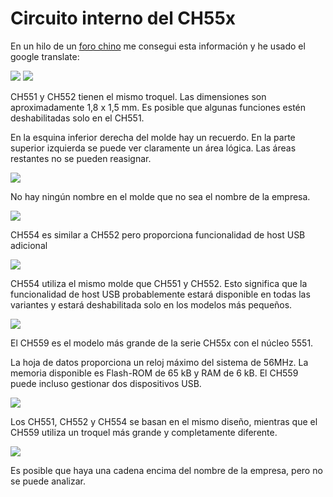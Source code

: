 # Circuito interno del CH55x

En un hilo de un [foro chino](https://bbs.eeworld.com.cn/thread-1137120-1-1.html) me consegui esta información y he usado el google translate:


![](https://github.com/nstrappazzonc/CH552/blob/main/assets/doc/inside/ch552_01.png?raw=true)
![](https://github.com/nstrappazzonc/CH552/blob/main/assets/doc/inside/ch552_02.png?raw=true)

CH551 y CH552 tienen el mismo troquel. Las dimensiones son aproximadamente 1,8 x 1,5 mm. Es posible que algunas funciones estén deshabilitadas solo en el CH551.

En la esquina inferior derecha del molde hay un recuerdo. En la parte superior izquierda se puede ver claramente un área lógica. Las áreas restantes no se pueden reasignar.

![](https://github.com/nstrappazzonc/CH552/blob/main/assets/doc/inside/ch552_03.png?raw=true)

No hay ningún nombre en el molde que no sea el nombre de la empresa.

![](https://github.com/nstrappazzonc/CH552/blob/main/assets/doc/inside/ch554_01.png?raw=true)

CH554 es similar a CH552 pero proporciona funcionalidad de host USB adicional

![](https://github.com/nstrappazzonc/CH552/blob/main/assets/doc/inside/ch554_02.png?raw=true)

CH554 utiliza el mismo molde que CH551 y CH552. Esto significa que la funcionalidad de host USB probablemente estará disponible en todas las variantes y estará deshabilitada solo en los modelos más pequeños.

![](https://github.com/nstrappazzonc/CH552/blob/main/assets/doc/inside/ch559_01.png?raw=true)

El CH559 es el modelo más grande de la serie CH55x con el núcleo 5551.

La hoja de datos proporciona un reloj máximo del sistema de 56MHz. La memoria disponible es Flash-ROM de 65 kB y RAM de 6 kB. El CH559 puede incluso gestionar dos dispositivos USB.

![](https://github.com/nstrappazzonc/CH552/blob/main/assets/doc/inside/ch559_02.png?raw=true)

Los CH551, CH552 y CH554 se basan en el mismo diseño, mientras que el CH559 utiliza un troquel más grande y completamente diferente.

![](https://github.com/nstrappazzonc/CH552/blob/main/assets/doc/inside/ch559_03.png?raw=true)

Es posible que haya una cadena encima del nombre de la empresa, pero no se puede analizar.
